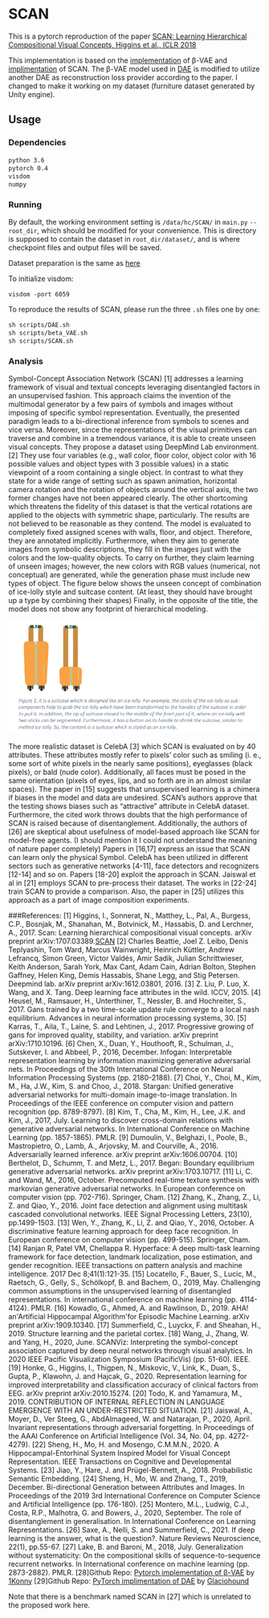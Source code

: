 # SCAN
This is a pytorch reproduction of the paper [SCAN: Learning Hierarchical Compositional Visual Concepts, Higgins et al., ICLR 2018][SCAN]

This implementation is based on the [implementation][beta-VAE] of β-VAE and [implimentation][DAE] of SCAN.
The β-VAE model used in [DAE] is modified to utilize another DAE as reconstruction loss provider according to the paper.
I changed to make it working on my dataset (furniture dataset generated by Unity engine).

## Usage

### Dependencies
```
python 3.6
pytorch 0.4
visdom
numpy
```

### Running

By default, the working environment setting is `/data/hc/SCAN/` in `main.py` `--root_dir`, which should be modified for your convenience.
This is directory is supposed to contain the dataset in `root_dir/dataset/`, and is where checkpoint files and output files will be saved.

Dataset preparation is the same as [here](https://github.com/1Konny/FactorVAE)

To initialize visdom:

    visdom -port 6059

To reproduce the results of SCAN, please run the three `.sh` files one by one:

    sh scripts/DAE.sh
    sh scripts/beta_VAE.sh
    sh scripts/SCAN.sh

### Analysis
Symbol-Concept Association Network (SCAN) [1] addresses a learning framework of visual and textual concepts leveraging disentangled factors in an unsupervised fashion.  This approach claims the invention of the multimodal generator by a few pairs of symbols and images without imposing of specific symbol representation. Eventually, the presented paradigm leads to a bi-directional inference from symbols to scenes and vice versa. Moreover, since the representations of the visual primitives can traverse and combine in a tremendous variance, it is able to create unseen visual concepts. 
They propose a dataset using DeepMind Lab environment. [2] They use four variables (e.g., wall color, floor color, object color with 16 possible values and object types with 3 possible values) in a static viewpoint of a room containing a single object. In contrast to what they state for a wide range of setting such as spawn animation, horizontal camera rotation and the rotation of objects around the vertical axis, the two former changes have not been appeared clearly. The other shortcoming which threatens the fidelity of this dataset is that the vertical rotations are applied to the objects with symmetric shape, particularly. The results are not believed to be reasonable as they contend. The model is evaluated to completely fixed assigned scenes with walls, floor, and object. Therefore, they are annotated implicitly. Furthermore, when they aim to generate images from symbolic descriptions, they fill in the images just with the colors and the low-quality objects. To carry on further, they claim learning of unseen images; however, the new colors with RGB values (numerical, not conceptual) are generated, while the generation phase must include new types of object. The figure below shows the unseen concept of combination of ice-lolly style and suitcase content. (At least, they should have brought up a type by combining their shapes) Finally, in the opposite of the title, the model does not show any footprint of hierarchical modeling.

![suitcase](results/suitcase.PNG)

The more realistic dataset is CelebA [3] which SCAN is evaluated on by 40 attributes. These attributes mostly refer to pixels’ color such as smiling (i. e., some sort of white pixels in the nearly same positions), eyeglasses (black pixels), or bald (nude color). Additionally, all faces must be posed in the same orientation (pixels of eyes, lips, and so forth are in an almost similar spaces). 
The paper in [15] suggests that unsupervised learning is a chimera if biases in the model and data are undesired. SCAN’s authors approve that the testing shows biases such as “attractive” attribute in CelebA dataset. Furthermore, the cited work throws doubts that the high performance of SCAN is raised because of disentanglement. Additionally, the authors of [26] are skeptical about usefulness of model-based approach like SCAN for model-free agents. (I should mention it I could not understand the meaning of nature paper completely) 
Papers in [16,17] express an issue that SCAN can learn only the physical Symbol.
CelebA has been utilized in different sectors such as generative networks [4-11], face detectors and recognizers [12-14] and so on. 
Papers [18-20] exploit the approach in SCAN. Jaiswal et al in [21] employs SCAN to pre-process their dataset. The works in [22-24] train SCAN to provide a comparison. Also, the paper in [25] utilizes this approach as a part of image composition experiments.


###References:
[1] Higgins, I., Sonnerat, N., Matthey, L., Pal, A., Burgess, C.P., Bosnjak, M., Shanahan, M., Botvinick, M., Hassabis, D. and Lerchner, A., 2017. Scan: Learning hierarchical compositional visual concepts. arXiv preprint arXiv:1707.03389.[SCAN]
[2] Charles Beattie, Joel Z. Leibo, Denis Teplyashin, Tom Ward, Marcus Wainwright, Heinrich Küttler, Andrew Lefrancq, Simon Green, Víctor Valdés, Amir Sadik, Julian Schrittwieser, Keith Anderson, Sarah York, Max Cant, Adam Cain, Adrian Bolton, Stephen Gaffney, Helen King, Demis Hassabis, Shane Legg, and Stig Petersen. Deepmind lab. arXiv preprint arXiv:1612.03801, 2016.
[3] Z. Liu, P. Luo, X. Wang, and X. Tang. Deep learning face attributes in the wild. ICCV, 2015.
[4] Heusel, M., Ramsauer, H., Unterthiner, T., Nessler, B. and Hochreiter, S., 2017. Gans trained by a two time-scale update rule converge to a local nash equilibrium. Advances in neural information processing systems, 30.
[5] Karras, T., Aila, T., Laine, S. and Lehtinen, J., 2017. Progressive growing of gans for improved quality, stability, and variation. arXiv preprint arXiv:1710.10196.
[6] Chen, X., Duan, Y., Houthooft, R., Schulman, J., Sutskever, I. and Abbeel, P., 2016, December. Infogan: Interpretable representation learning by information maximizing generative adversarial nets. In Proceedings of the 30th International Conference on Neural Information Processing Systems (pp. 2180-2188).
[7] Choi, Y., Choi, M., Kim, M., Ha, J.W., Kim, S. and Choo, J., 2018. Stargan: Unified generative adversarial networks for multi-domain image-to-image translation. In Proceedings of the IEEE conference on computer vision and pattern recognition (pp. 8789-8797).
[8] Kim, T., Cha, M., Kim, H., Lee, J.K. and Kim, J., 2017, July. Learning to discover cross-domain relations with generative adversarial networks. In International Conference on Machine Learning (pp. 1857-1865). PMLR.
[9] Dumoulin, V., Belghazi, I., Poole, B., Mastropietro, O., Lamb, A., Arjovsky, M. and Courville, A., 2016. Adversarially learned inference. arXiv preprint arXiv:1606.00704.
[10] Berthelot, D., Schumm, T. and Metz, L., 2017. Began: Boundary equilibrium generative adversarial networks. arXiv preprint arXiv:1703.10717.
[11] Li, C. and Wand, M., 2016, October. Precomputed real-time texture synthesis with markovian generative adversarial networks. In European conference on computer vision (pp. 702-716). Springer, Cham.
[12] Zhang, K., Zhang, Z., Li, Z. and Qiao, Y., 2016. Joint face detection and alignment using multitask cascaded convolutional networks. IEEE Signal Processing Letters, 23(10), pp.1499-1503.
[13] Wen, Y., Zhang, K., Li, Z. and Qiao, Y., 2016, October. A discriminative feature learning approach for deep face recognition. In European conference on computer vision (pp. 499-515). Springer, Cham.
[14] Ranjan R, Patel VM, Chellappa R. Hyperface: A deep multi-task learning framework for face detection, landmark localization, pose estimation, and gender recognition. IEEE transactions on pattern analysis and machine intelligence. 2017 Dec 8;41(1):121-35.
[15] Locatello, F., Bauer, S., Lucic, M., Raetsch, G., Gelly, S., Schölkopf, B. and Bachem, O., 2019, May. Challenging common assumptions in the unsupervised learning of disentangled representations. In international conference on machine learning (pp. 4114-4124). PMLR.
[16] Kowadlo, G., Ahmed, A. and Rawlinson, D., 2019. AHA! an'Artificial Hippocampal Algorithm'for Episodic Machine Learning. arXiv preprint arXiv:1909.10340.
[17] Summerfield, C., Luyckx, F. and Sheahan, H., 2019. Structure learning and the parietal cortex.
[18] Wang, J., Zhang, W. and Yang, H., 2020, June. SCANViz: Interpreting the symbol-concept association captured by deep neural networks through visual analytics. In 2020 IEEE Pacific Visualization Symposium (PacificVis) (pp. 51-60). IEEE.
[19] Honke, G., Higgins, I., Thigpen, N., Miskovic, V., Link, K., Duan, S., Gupta, P., Klawohn, J. and Hajcak, G., 2020. Representation learning for improved interpretability and classification accuracy of clinical factors from EEG. arXiv preprint arXiv:2010.15274.
[20] Todo, K. and Yamamura, M., 2019. CONTRIBUTION OF INTERNAL REFLECTION IN LANGUAGE EMERGENCE WITH AN UNDER-RESTRICTED SITUATION.
[21] Jaiswal, A., Moyer, D., Ver Steeg, G., AbdAlmageed, W. and Natarajan, P., 2020, April. Invariant representations through adversarial forgetting. In Proceedings of the AAAI Conference on Artificial Intelligence (Vol. 34, No. 04, pp. 4272-4279).
[22] Sheng, H., Mo, H. and Mosengo, C.M.M.N., 2020. A Hippocampal-Entorhinal System Inspired Model for Visual Concept Representation. IEEE Transactions on Cognitive and Developmental Systems.
[23] Jiao, Y., Hare, J. and Prügel-Bennett, A., 2018. Probabilistic Semantic Embedding.
[24] Sheng, H., Mo, W. and Zhang, T., 2019, December. Bi-directional Generation between Attributes and Images. In Proceedings of the 2019 3rd International Conference on Computer Science and Artificial Intelligence (pp. 176-180).
[25] Montero, M.L., Ludwig, C.J., Costa, R.P., Malhotra, G. and Bowers, J., 2020, September. The role of disentanglement in generalisation. In International Conference on Learning Representations.
[26] Saxe, A., Nelli, S. and Summerfield, C., 2021. If deep learning is the answer, what is the question?. Nature Reviews Neuroscience, 22(1), pp.55-67.
[27] Lake, B. and Baroni, M., 2018, July. Generalization without systematicity: On the compositional skills of sequence-to-sequence recurrent networks. In International conference on machine learning (pp. 2873-2882). PMLR.
[28]Github Repo: [Pytorch implementation of β-VAE][beta-VAE] by [1Konny](https://github.com/1Konny)
[29]Github Repo: [PyTorch implimentation of DAE][DAE] by [Glaciohound](https://github.com/Glaciohound)

Note that there is a benchmark named SCAN in [27] which is unrelated to the proposed work here.


[SCAN]: https://arxiv.org/abs/1707.03389
[beta-VAE]: https://github.com/1Konny/Beta-VAE 
[DAE]: https://github.com/Glaciohound/SCAN
[issue]: https://github.com/miyosuda/scan/issues/1
